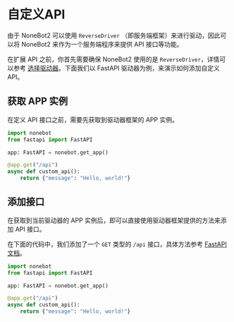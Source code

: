 # 自定义API

由于 NoneBot2 可以使用 `ReverseDriver` （即服务端框架）来进行驱动，因此可以将 NoneBot2 来作为一个服务端程序来提供 API 接口等功能。

在扩展 API 之前，你首先需要确保 NoneBot2 使用的是 `ReverseDriver`，详情可以参考 [选择驱动器](./choose-driver.md)。下面我们以 FastAPI 驱动器为例，来演示如何添加自定义 API。

## 获取 APP 实例

在定义 API 接口之前，需要先获取到驱动器框架的 APP 实例。

```python {4}
import nonebot
from fastapi import FastAPI

app: FastAPI = nonebot.get_app()

@app.get("/api")
async def custom_api():
    return {"message": "Hello, world!"}
```

## 添加接口

在获取到当前驱动器的 APP 实例后，即可以直接使用驱动器框架提供的方法来添加 API 接口。

在下面的代码中，我们添加了一个 `GET` 类型的 `/api` 接口，具体方法参考 [FastAPI 文档](https://fastapi.tiangolo.com/)。

```python {6-8}
import nonebot
from fastapi import FastAPI

app: FastAPI = nonebot.get_app()

@app.get("/api")
async def custom_api():
    return {"message": "Hello, world!"}
```
